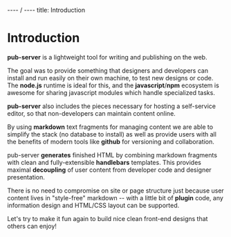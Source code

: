 ---- / ----
title: Introduction

# Introduction
**pub-server** is a lightweight tool for writing and publishing on the web.

The goal was to provide something that designers and developers can install and run easily on their own machine, to test new designs or code. The **node.js** runtime is ideal for this, and the **javascript**/**npm** ecosystem is awesome for sharing javascript modules which handle specialized tasks.

**pub-server** also includes the pieces necessary for hosting a self-service editor, so that non-developers can maintain content online.

By using **markdown** text fragments for managing content we are able to simplify the stack (no database to install) as well as provide users with all the benefits of modern tools like **github** for versioning and collaboration.

pub-server **generates** finished HTML by combining markdown fragments with clean and fully-extensible **handlebars** templates. This provides maximal **decoupling** of user content from developer code and designer presentation.

There is no need to compromise on site or page structure just because user content lives in "style-free" markdown -- with a little bit of **plugin** code, any information design and HTML/CSS layout can be supported.

Let's try to make it fun again to build nice clean front-end designs that others can enjoy!
